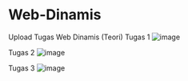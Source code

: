 # Web-Dinamis
Upload Tugas Web Dinamis (Teori)
Tugas 1
![image](https://user-images.githubusercontent.com/73456466/97830261-fbff1000-1cfe-11eb-9040-d46f5ceacdda.png)

Tugas 2
![image](https://user-images.githubusercontent.com/73456466/97830374-4f715e00-1cff-11eb-8657-cff9147047a5.png)

Tugas 3
![image](https://user-images.githubusercontent.com/73456466/97830414-7760c180-1cff-11eb-9ebc-9d466114605a.png)

